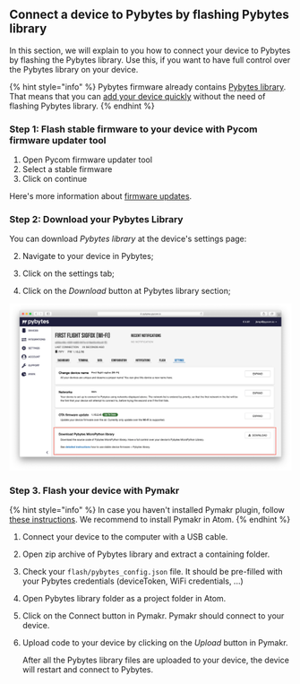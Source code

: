 ## Connect a device to Pybytes by flashing Pybytes library

In this section, we will explain to you how to connect your device to Pybytes by flashing the Pybytes library.
Use this, if you want to have full control over the Pybytes library on your device.

{% hint style="info" %}
Pybytes firmware already contains [Pybytes library](https://github.com/pycom/pycom-micropython-sigfox/tree/pybytes-master/esp32/frozen/Base). That means that you can [add your device quickly](quick.md) without the need of flashing Pybytes library.
{% endhint %}

### Step 1: Flash stable firmware to your device with Pycom firmware updater tool
1. Open Pycom firmware updater tool
2. Select a stable firmware
3. Click on continue

Here's more information about [firmware updates](../../gettingstarted/installation/firmwaretool.md). 

### Step 2: Download your Pybytes Library

You can download _Pybytes library_ at the device's settings page:

2. Navigate to your device in Pybytes;

3. Click on the settings tab;

4. Click on the _Download_ button at Pybytes library section;

![](../../.gitbook/assets/pybytes/flash-pybytes-library/settingsTab.png)

### Step 3. Flash your device with Pymakr

{% hint style="info" %}
In case you haven't installed Pymakr plugin, follow [these instructions](../../pymakr/installation/atom.md).
We recommend to install Pymakr in Atom.
{% endhint %}

1. Connect your device to the computer with a USB cable.
2. Open zip archive of Pybytes library and extract a containing folder. 
3. Check your `flash/pybytes_config.json` file. It should be pre-filled with your Pybytes credentials (deviceToken, WiFi credentials, ...) 
3. Open Pybytes library folder as a project folder in Atom.
4. Click on the Connect button in Pymakr. Pymakr should connect to your device. 
7. Upload code to your device by clicking on the _Upload_ button in Pymakr.

   After all the Pybytes library files are uploaded to your device, the device will restart and connect to Pybytes.
